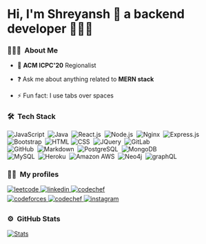 <h1>Hi, I'm Shreyansh 👋 a backend developer 👨🏻‍💻</h1>

<!-- ### <div></div>   -->
  
### 👨🏻‍💻 &nbsp;About Me

- 🌱 <b>ACM ICPC'20</b> Regionalist

- ❓ Ask me about anything related to <b>MERN stack</b>  

- ⚡ Fun fact: I use tabs over spaces  

### 🛠 &nbsp;Tech Stack

![JavaScript](https://img.shields.io/badge/JavaScript-F7DF1E?style=round&logo=javascript&logoColor=black)&nbsp;
![Java](https://img.shields.io/badge/Java-ED8B00?style=round&logo=java&logoColor=white)&nbsp;
![React.js](https://img.shields.io/badge/React-20232A?style=round&logo=react&logoColor=61DAFB)&nbsp;
![Node.js](https://img.shields.io/badge/Node.js-43853D?style=round&logo=node.js&logoColor=white)&nbsp;
![Nginx](https://img.shields.io/badge/Nginx-4EA94B?style=round&logo=nginx&logoColor=white)&nbsp;
![Express.js](https://img.shields.io/badge/Express.js-404D59?style=round&logo=express&logoColor=white)&nbsp;<br/>
![Bootstrap](https://img.shields.io/badge/Bootstrap-563D7C?style=round&logo=bootstrap&logoColor=white)&nbsp;
![HTML](https://img.shields.io/badge/HTML5-E34F26?style=round&logo=html5&logoColor=white)
![CSS](https://img.shields.io/badge/CSS-239120?&style=round&logo=css3&logoColor=white)&nbsp;
![JQuery](https://img.shields.io/badge/jQuery-0769AD?style=round&logo=jquery&logoColor=white)&nbsp;
![GitLab](https://img.shields.io/badge/GitLab-330F63?style=round&logo=gitlab&logoColor=white)&nbsp;<br/>
![GitHub](https://img.shields.io/badge/GitHub-100000?style=round&logo=github&logoColor=white)&nbsp;
![Markdown](https://img.shields.io/badge/Markdown-000000?style=round&logo=markdown&logoColor=white)&nbsp;
![PostgreSQL](https://img.shields.io/badge/PostgreSQL-316192?style=round&logo=postgresql&logoColor=white)&nbsp;
![MongoDB](https://img.shields.io/badge/MongoDB-4EA94B?style=round&logo=mongodb&logoColor=white)&nbsp;<br/>
![MySQL](https://img.shields.io/badge/MySQL-00000F?style=round&logo=mysql&logoColor=white)&nbsp;
![Heroku](https://img.shields.io/badge/Heroku-430098?style=round&logo=heroku&logoColor=white)&nbsp;
![Amazon AWS](https://img.shields.io/badge/Amazon_AWS-232F3E?style=round&logo=amazon-aws&logoColor=white)&nbsp;
![Neo4j](https://img.shields.io/badge/Neo4j-028bff?style=round&logo=neo4j&logoColor=white)&nbsp;
![graphQL](https://img.shields.io/badge/graphQL-de33a6?style=round&logo=graphql&logoColor=white)&nbsp;

### 🤝🏻 &nbsp;My profiles
  
<div>
<a href="https://leetcode.com/cyberphobia/" target="_blank">
<img src=https://img.shields.io/badge/Leetcode-fac02e?style=round&logo=leetcode&logoColor=white alt=leetcode style="margin-bottom: 5px;" />
</a>
<a href="https://linkedin.com/in/shreyansh-shrey-647870190" target="_blank">
<img src=https://img.shields.io/badge/LinkedIn-0077B5?style=round&logo=linkedin&logoColor=white alt=linkedin style="margin-bottom: 5px;" />
</a>
<a href="https://auth.geeksforgeeks.org/user/shrey_shreyansh/profile" target="_blank">
<img src=https://img.shields.io/badge/GeeksForGeeks-358F49?&style=round&logo=geeksforgeeks&logoColor=white alt=codechef style="margin-bottom: 5px;" />
</a>
</br>
<a href="https://codeforces.com/profile/shrey_shreyansh" target="_blank">
<img src=https://img.shields.io/badge/Codefoces-445F9E?&style=round&logo=codeforces&logoColor=white alt=codeforces style="margin-bottom: 5px;" />
</a>
<a href="https://www.codechef.com/users/cyberphobia" target="_blank">
<img src=https://img.shields.io/badge/Codechef-703C1C?&style=round&logo=codechef&logoColor=white alt=codechef style="margin-bottom: 5px;" />
</a>
<a href="https://drive.google.com/file/d/1x_myM1FsBpIoyO0CA8YcbHZi4V6bIHIx/view?usp=sharing" target="_blank">
<img src=https://img.shields.io/badge/Resume-ff0000?style=round&logo=eslint&logoColor=white alt=instagram style="margin-bottom: 5px;" />
</a>
</div>

### ⚙️ &nbsp;GitHub Stats

[![Stats](https://github-readme-stats.vercel.app/api?username=shreyshreyansh&hide_rank=true&show_icons=true&theme=blue-green&count_private=true&hide_title=true)](https://github.com/shreyshreyansh) 

